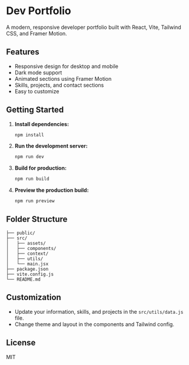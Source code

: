 
# Dev Portfolio

A modern, responsive developer portfolio built with React, Vite, Tailwind CSS, and Framer Motion.

## Features
- Responsive design for desktop and mobile
- Dark mode support
- Animated sections using Framer Motion
- Skills, projects, and contact sections
- Easy to customize

## Getting Started

1. **Install dependencies:**
	```sh
	npm install
	```
2. **Run the development server:**
	```sh
	npm run dev
	```
3. **Build for production:**
	```sh
	npm run build
	```
4. **Preview the production build:**
	```sh
	npm run preview
	```

## Folder Structure
```
├── public/
├── src/
│   ├── assets/
│   ├── components/
│   ├── context/
│   ├── utils/
│   └── main.jsx
├── package.json
├── vite.config.js
└── README.md
```

## Customization
- Update your information, skills, and projects in the `src/utils/data.js` file.
- Change theme and layout in the components and Tailwind config.

## License
MIT
